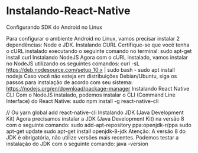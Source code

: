 # Instalando-React-Native

Configurando SDK do Android no Linux

Para configurar o ambiente Android no Linux, vamos precisar instalar 2 dependências: Node e JDK.
Instalando CURL
Certifique-se que você tenha o cURL instalado executando o seguinte comando no terminal:
sudo apt-get install curl
Instalando NodeJS
Agora com o cURL instalado, vamos instalar no NodeJS utilizando os seguintes comandos:
curl -sL https://deb.nodesource.com/setup_10.x | sudo bash -
sudo apt install nodejs
Caso você não esteja em distribuições Debian/Ubuntu, siga os passos para instalação de acordo com seu sistema: https://nodejs.org/en/download/package-manager
Instalando React Native CLI
Com o NodeJS instalado, podemos instalar o CLI (Command Line Interface) do React Native:
sudo npm install -g react-native-cli

// Ou yarn global add react-native-cli
Instalando JDK (Java Development Kit)
Agora precisamos instalar a JDK (Java Development Kit) na versão 8 com o seguinte comando:
sudo add-apt-repository ppa:openjdk-r/ppa
sudo apt-get update
sudo apt-get install openjdk-8-jdk
Atenção: A versão 8 do JDK é obrigatória, não utilize versões mais recentes.
Podemos testar a instalação do JDK com o seguinte comando:
java -version
